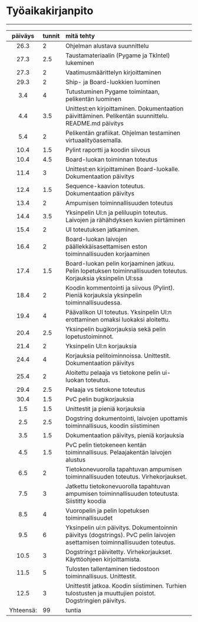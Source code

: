 # Työaikakirjanpito

---

| päiväys | tunnit | mitä tehty |
| :------:|:-------|:-----------|
| 26.3 | 2 | Ohjelman alustava suunnittelu
| 27.3 | 2.5 | Taustamateriaalin (Pygame ja TkIntel) lukeminen
| 27.3 | 2 | Vaatimusmäärittelyn kirjoittaminen
| 29.3 | 2 |Ship- ja Board-luokkien luominen
| 3.4 | 4 | Tutustuminen Pygame toimintaan, pelikentän luominen 
| 4.4 | 3.5 | Unittest:en kirjoittaminen. Dokumentaation päivittäminen. Pelikentän suunnittelu. README.md päivitys
|5.4| 2 | Pelikentän grafiikat. Ohjelman testaminen virtuaalityöasemalla.
|10.4| 1.5 | Pylint raportti ja koodin siivous
|10.4| 4.5 | Board-luokan toiminnan toteutus
|11.4|3| Unittest:en kirjoittaminen Board-luokalle. Dokumentaation päivitys
|12.4|1.5| Sequence-kaavion toteutus. Dokumentaation päivitys
|13.4| 2 | Ampumisen toiminnallisuuden toteutus
|14.4|3.5| Yksinpelin UI:n ja peliluupin toteutus. Laivojen ja rähähdyksen kuvien piirtäminen
|15.4|2| UI toteutuksen jatkaminen.
|16.4| 2 | Board-luokan laivojen päällekkäisasettamisen eston toiminnallisuuden korjaaminen
|17.4| 1.5| Board-luokan pelin korjaaminen jatkuu. Pelin lopetuksen toiminnallisuuden toteutus. Korjauksia yksinpelin UI:ssa
|18.4| 2 | Koodin kommentointi ja siivous (Pylint). Pieniä korjauksia yksinpelin toiminnallisuudessa.
|19.4| 4 | Päävalikon UI toteutus. Yksinpelin UI:n erottaminen omaksi luokaksi aloitettu.
|20.4| 2.5| Yksinpelin bugikorjauksia sekä pelin lopetustoiminnot.
|21.4| 2 | Yksinpelin UI:n korjauksia
|24.4| 4 | Korjauksia pelitoiminnoissa. Unittestit. Dokumentaation päivitys
|25.4|2| Aloitettu pelaaja vs tietokone pelin ui-luokan toteutus.
|29.4|2.5| Pelaaja vs tietokone toteutus
|30.4| 1.5| PvC pelin bugikorjauksia
|1.5|1.5| Unittestit ja pieniä korjauksia
|2.5|2.5| Dogstring dokumentointi, laivojen upottamis toiminnallisuus, koodin siistiminen
|3.5|1.5| Dokumentaation päivitys, pieniä korjauksia
|4.5|1.5| PvC pelin tietokeneen kentän toiminnallisuus. Pelaajakentän laivojen alustus
|6.5|2| Tietokonevuorolla tapahtuvan ampumisen toiminnallisuuden toteutus. Virhekorjaukset.
|7.5|3| Jatkettu tietokonevuorolla tapahtuvan ampumisen toiminnallisuuden toteutusta. Siistitty koodia
|8.5|4| Vuoropelin ja pelin lopetuksen toiminnallisuudet
|9.5|6| Yksinpelin ui:n päivitys. Dokumentoinnin päivitys (dogstrings). PvC pelin laivojen asettamisen toiminnallisuuden toteutus.
|10.5|3| Dogstring:t päivitetty. Virhekorjaukset. Käyttöohjeen kirjoittamista.
|11.5|5| Tulosten tallentaminen tiedostoon toiminnallisuus. Unittestit.
|12.5|3| Unittestit jatkoa. Koodin siistiminen. Turhien tulostusten ja muuttujien poistot. Dogstringien päivitys. 
|Yhteensä:| 99 | tuntia
